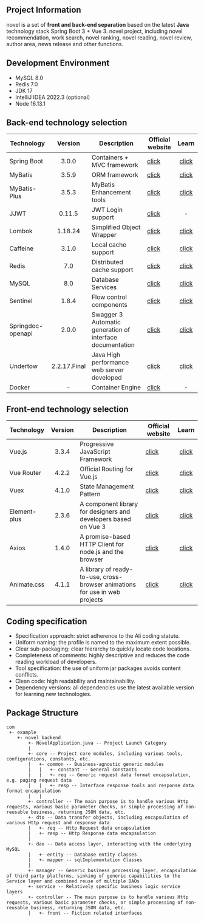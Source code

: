 ## Project Information

novel is a set of **front and back-end separation** based on the latest **Java** technology stack Spring Boot 3 + Vue 3.
novel project, including novel recommendation, work search, novel ranking, novel reading, novel review, author area, news release and other functions.

## Development Environment

- MySQL 8.0
- Redis 7.0
- JDK 17
- IntelliJ IDEA 2022.3 (optional)
- Node 16.13.1

## Back-end technology selection

| Technology            |   Version    | Description         | Official website                                                   |                                        Learn                                        |
|-------------------|:------------:|---------------------|------------------------------------------------------|:-----------------------------------------------------------------------------------:|
| Spring Boot       |    3.0.0     | Containers + MVC framework         | [click](https://spring.io/projects/spring-boot)      |        [click](https://docs.spring.io/spring-boot/docs/3.0.0/reference/html)        |
| MyBatis           |    3.5.9     | ORM framework              | [click](http://www.mybatis.org)                         |                [click](https://mybatis.org/mybatis-3/zh/index.html)                 |
| MyBatis-Plus      |    3.5.3     | MyBatis Enhancement tools        | [click](https://baomidou.com/)                          |                     [click](https://baomidou.com/pages/24112f/)                     |
| JJWT              |    0.11.5    | JWT Login support           | [click](https://github.com/jwtk/jjwt)                   |                                          -                                          |
| Lombok            |   1.18.24    | Simplified Object Wrapper            | [click](https://github.com/projectlombok/lombok)        |                   [click](https://projectlombok.org/features/all)                   |
| Caffeine          |    3.1.0     | Local cache support              | [click](https://github.com/ben-manes/caffeine)          |           [click](https://github.com/ben-manes/caffeine/wiki/Home-zh-CN)            |
| Redis             |     7.0      | Distributed cache support             | [click](https://redis.io)                               |                           [click](https://redis.io/docs)                            |
| MySQL             |     8.0      | Database Services               | [click](https://www.mysql.com)                          | [click](https://docs.oracle.com/en-us/iaas/mysql-database/doc/getting-started.html) |
| Sentinel          |    1.8.4     | Flow control components              | [click](https://github.com/alibaba/Sentinel)            |        [click](https://github.com/alibaba/Sentinel/wiki/%E4%B8%BB%E9%A1%B5)         |
| Springdoc-openapi |    2.0.0     | Swagger 3 Automatic generation of interface documentation  | [click](https://github.com/springdoc/springdoc-openapi) |                           [click](https://springdoc.org/)                           |
| Undertow          | 2.2.17.Final | Java High performance web server developed | [click](https://undertow.io)                            |                   [click](https://undertow.io/documentation.html)                   |
| Docker            |      -       | Container Engine              | [click](https://www.docker.com/)                        |                                          -                                          |


## Front-end technology selection

| Technology            |   Version    | Description         | Official website                                                   |                                        Learn                                        |
| :----------------- | :-----: | -------------------------- | --------------------------------------- | :-------------------------------------------------: |
| Vue.js        |  3.3.4  | Progressive JavaScript Framework | [click](https://vuejs.org)  |   [click](https://staging-cn.vuejs.org/guide/introduction.html)    |
| Vue Router            |  4.2.2  | Official Routing for Vue.js                    | [click](https://router.vuejs.org)                  | [click](https://router.vuejs.org/zh/guide/) |
| Vuex            |  4.1.0  | State Management Pattern         | [click](https://vuex.vuejs.org/)              |  [click](https://vuex.vuejs.org/guide/) |
| Element-plus               | 2.3.6  | A component library for designers and developers based on Vue 3   | [click](https://element-plus.org)            |   [click](https://element-plus.org/zh-CN/guide/design.html)   |
| Axios              | 1.4.0  | A promise-based HTTP Client for node.js and the browser   | [click](https://axios-http.com/)            |   [click](https://axios-http.com/docs/intro)   |
| Animate.css              | 4.1.1 | A library of ready-to-use, cross-browser animations for use in web projects   | [click](https://animate.style/)            |   [click](https://animate.style/)   |
## Coding specification

- Specification approach: strict adherence to the Ali coding statute.
- Uniform naming: the profile is named to the maximum extent possible.
- Clear sub-packaging: clear hierarchy to quickly locate code locations.
- Completeness of comments: highly descriptive and reduces the code reading workload of developers.
- Tool specification: the use of uniform jar packages avoids content conflicts.
- Clean code: high readability and maintainability.
- Dependency versions: all dependencies use the latest available version for learning new technologies.

## Package Structure

```
com
 +- example
    +- novel_backend
        +- NovelApplication.java -- Project Launch Category
        |
        +- core -- Project core modules, including various tools, configurations, constants, etc.
        |   +- common -- Business-agnostic generic modules
        |   |   +- constant -- General constants 
        |   |   +- req -- Generic request data format encapsulation, e.g. paging request data
        |   |   +- resp -- Interface response tools and response data format encapsulation
        |   |     
        +- controller -- The main purpose is to handle various Http requests, various basic parameter checks, or simple processing of non-reusable business, returning JSON data, etc.
        +- dto -- Data transfer objects, including encapsulation of various Http request and response data
        |   +- req -- Http Request data encapsulation
        |   +- resp -- Http Response data encapsulation
        |
        +- dao -- Data access layer, interacting with the underlying MySQL
        |   +- entity -- Database entity classes
        |   +- mapper -- sqlImplementation Classes
        |
        +- manager -- Generic business processing layer, encapsulation of third party platforms, sinking of generic capabilities to the Service layer and combined reuse of multiple DAOs
        +- service -- Relatively specific business logic service layers
        +- controller -- The main purpose is to handle various Http requests, various basic parameter checks, or simple processing of non-reusable business, returning JSON data, etc.
        |   +- front -- Fiction related interfaces


```
